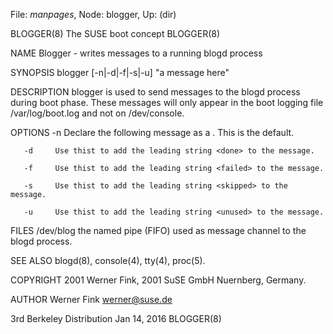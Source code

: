 File: *manpages*,  Node: blogger,  Up: (dir)

BLOGGER(8)                   The SUSE boot concept                  BLOGGER(8)



NAME
       Blogger - writes messages to a running blogd process

SYNOPSIS
       blogger [-n|-d|-f|-s|-u] "a message here"

DESCRIPTION
       blogger  is  used  to  send  messages  to the blogd process during boot
       phase.  These messages will  only  appear  in  the  boot  logging  file
       /var/log/boot.log and not on /dev/console.

OPTIONS
       -n     Declare  the  following  message  as  a  <notice>.   This is the
              default.

       -d     Use thist to add the leading string <done> to the message.

       -f     Use thist to add the leading string <failed> to the message.

       -s     Use thist to add the leading string <skipped> to the message.

       -u     Use thist to add the leading string <unused> to the message.

FILES
       /dev/blog
              the named pipe (FIFO) used  as  message  channel  to  the  blogd
              process.

SEE ALSO
       blogd(8), console(4), tty(4), proc(5).

COPYRIGHT
       2001 Werner Fink, 2001 SuSE GmbH Nuernberg, Germany.

AUTHOR
       Werner Fink <werner@suse.de>



3rd Berkeley Distribution        Jan 14, 2016                       BLOGGER(8)
